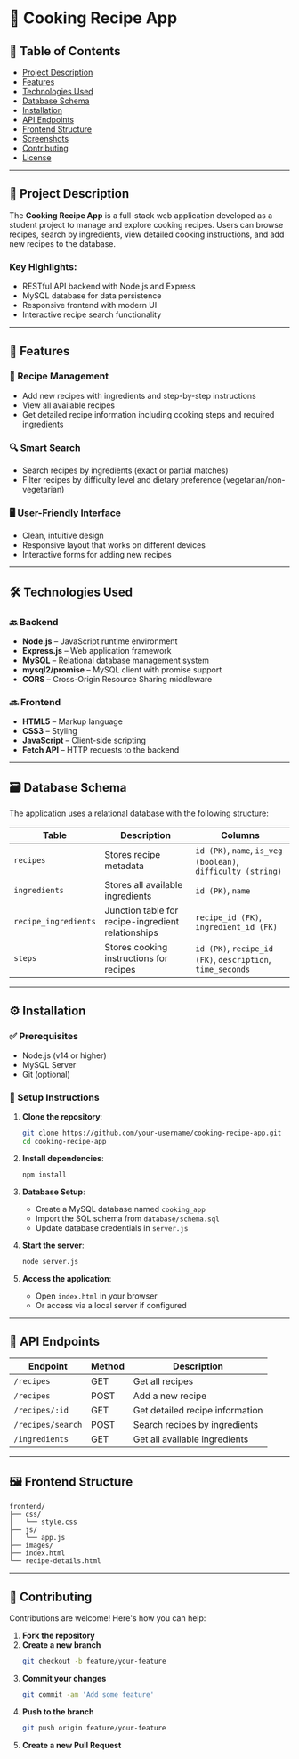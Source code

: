 # 🍲 Cooking Recipe App

## 📑 Table of Contents

- [Project Description](#project-description)  
- [Features](#features)  
- [Technologies Used](#technologies-used)  
- [Database Schema](#database-schema)  
- [Installation](#installation)  
- [API Endpoints](#api-endpoints)  
- [Frontend Structure](#frontend-structure)  
- [Screenshots](#screenshots)  
- [Contributing](#contributing)  
- [License](#license)  

---

## 📘 Project Description

The **Cooking Recipe App** is a full-stack web application developed as a student project to manage and explore cooking recipes. Users can browse recipes, search by ingredients, view detailed cooking instructions, and add new recipes to the database.

### Key Highlights:

- RESTful API backend with Node.js and Express  
- MySQL database for data persistence  
- Responsive frontend with modern UI  
- Interactive recipe search functionality  

---

## 🚀 Features

### 🔧 Recipe Management

- Add new recipes with ingredients and step-by-step instructions  
- View all available recipes  
- Get detailed recipe information including cooking steps and required ingredients  

### 🔍 Smart Search

- Search recipes by ingredients (exact or partial matches)  
- Filter recipes by difficulty level and dietary preference (vegetarian/non-vegetarian)  

### 🖥️ User-Friendly Interface

- Clean, intuitive design  
- Responsive layout that works on different devices  
- Interactive forms for adding new recipes  

---

## 🛠️ Technologies Used

### 🔙 Backend

- **Node.js** – JavaScript runtime environment  
- **Express.js** – Web application framework  
- **MySQL** – Relational database management system  
- **mysql2/promise** – MySQL client with promise support  
- **CORS** – Cross-Origin Resource Sharing middleware  

### 🔜 Frontend

- **HTML5** – Markup language  
- **CSS3** – Styling  
- **JavaScript** – Client-side scripting  
- **Fetch API** – HTTP requests to the backend  

---

## 🗃️ Database Schema

The application uses a relational database with the following structure:

| Table               | Description                                | Columns                                                                 |
|--------------------|--------------------------------------------|-------------------------------------------------------------------------|
| `recipes`          | Stores recipe metadata                     | `id (PK)`, `name`, `is_veg (boolean)`, `difficulty (string)`           |
| `ingredients`      | Stores all available ingredients           | `id (PK)`, `name`                                                      |
| `recipe_ingredients` | Junction table for recipe-ingredient relationships | `recipe_id (FK)`, `ingredient_id (FK)`                          |
| `steps`            | Stores cooking instructions for recipes    | `id (PK)`, `recipe_id (FK)`, `description`, `time_seconds`             |

---

## ⚙️ Installation

### ✅ Prerequisites

- Node.js (v14 or higher)  
- MySQL Server  
- Git (optional)  

### 🧾 Setup Instructions

1. **Clone the repository**:
   ```bash
   git clone https://github.com/your-username/cooking-recipe-app.git
   cd cooking-recipe-app
   ```

2. **Install dependencies**:
   ```bash
   npm install
   ```

3. **Database Setup**:
   - Create a MySQL database named `cooking_app`  
   - Import the SQL schema from `database/schema.sql`  
   - Update database credentials in `server.js`  

4. **Start the server**:
   ```bash
   node server.js
   ```

5. **Access the application**:
   - Open `index.html` in your browser  
   - Or access via a local server if configured  

---

## 📡 API Endpoints

| Endpoint            | Method | Description                        |
|---------------------|--------|------------------------------------|
| `/recipes`          | GET    | Get all recipes                    |
| `/recipes`          | POST   | Add a new recipe                   |
| `/recipes/:id`      | GET    | Get detailed recipe information    |
| `/recipes/search`   | POST   | Search recipes by ingredients      |
| `/ingredients`      | GET    | Get all available ingredients      |

---

## 🖼️ Frontend Structure

```
frontend/
├── css/
│   └── style.css
├── js/
│   └── app.js
├── images/
├── index.html
└── recipe-details.html
```

---


## 🤝 Contributing

Contributions are welcome! Here's how you can help:

1. **Fork the repository**  
2. **Create a new branch**  
   ```bash
   git checkout -b feature/your-feature
   ```
3. **Commit your changes**  
   ```bash
   git commit -am 'Add some feature'
   ```
4. **Push to the branch**  
   ```bash
   git push origin feature/your-feature
   ```
5. **Create a new Pull Request**


